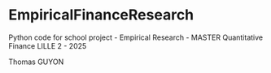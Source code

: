 # EmpiricalFinanceResearch

Python code for school project - Empirical Research - MASTER Quantitative Finance LILLE 2 - 2025

Thomas GUYON
